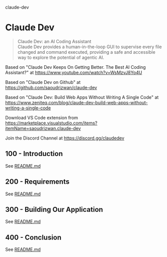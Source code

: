 claude-dev
# Claude Dev

> Claude Dev: an AI Coding Assistant<br/>
> Claude Dev provides a human-in-the-loop GUI to supervise every file changed and command executed, providing a safe and accessible way to explore the potential of agentic AI.

Based on "Claude Dev Keeps On Getting Better. The Best AI Coding Assistant?" at https://www.youtube.com/watch?v=WsMzvJ8Yo4U

Based on "Claude Dev on Github" at https://github.com/saoudrizwan/claude-dev

Based on "Claude Dev: Build Web Apps Without Writing A Single Code" at https://www.zeniteq.com/blog/claude-dev-build-web-apps-without-writing-a-single-code

Download VS Code extension from https://marketplace.visualstudio.com/items?itemName=saoudrizwan.claude-dev

Join the Discord Channel at https://discord.gg/claudedev

## 100 - Introduction

See [README.md](./100/README.md)

## 200 - Requirements

See [README.md](./200/README.md)

## 300 - Building Our Application

See [README.md](./300/README.md)

## 400 - Conclusion

See [README.md](./400/README.md)
